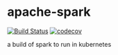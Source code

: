 apache-spark
====

[![Build Status](https://travis-ci.com/hipagesgroup/apache-spark.svg?token=UjDkn6mLeAgqMrrNZzpp&branch=master)](https://travis-ci.com/hipagesgroup/apache-spark)
[![codecov](https://codecov.io/gh/hipagesgroup/apache-spark/branch/master/graph/badge.svg?token=rA7ydQy0Oy)](https://codecov.io/gh/hipagesgroup/apache-spark)

a build of spark to run in kubernetes
